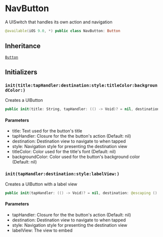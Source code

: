 # NavButton

A UISwitch that handles its own action and navigation

``` swift
@available(iOS 9.0, *) public class NavButton: Button
```

## Inheritance

[`Button`](/Button)

## Initializers

### `init(title:tapHandler:destination:style:titleColor:backgroundColor:)`

Creates a UIButton

``` swift
public init(title: String, tapHandler: (() -> Void)? = nil, destination: @escaping () -> UIViewController, style: Navigate.NavigationStyle, titleColor: UIColor? = nil, backgroundColor: UIColor? = nil)
```

#### Parameters

  - title: Text used for the button's title
  - tapHandler: Closure for the the button's action (Default: nil)
  - destination: Destination view to navigate to when tapped
  - style: Navigation style for presenting the destination view
  - titleColor: Color used for the title's font (Default: nil)
  - backgroundColor: Color used for the button's background color (Default: nil)

### `init(tapHandler:destination:style:labelView:)`

Creates a UIButton with a label view

``` swift
public init(tapHandler: (() -> Void)? = nil, destination: @escaping () -> UIViewController, style: Navigate.NavigationStyle, labelView: () -> UIView)
```

#### Parameters

  - tapHandler: Closure for the the button's action (Default: nil)
  - destination: Destination view to navigate to when tapped
  - style: Navigation style for presenting the destination view
  - labelView: The view to embed
